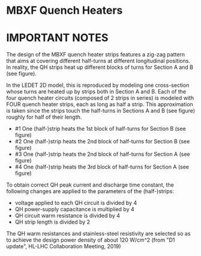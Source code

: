 # MBXF Quench Heaters

# IMPORTANT NOTES
The design of the MBXF quench heater strips features a zig-zag pattern that aims at covering different half-turns at different longitudinal positions.
In reality, the QH strips heat up different blocks of turns for Section A and B (see figure).

In the LEDET 2D model, this is reproduced by modeling one cross-section whose turns are heated up by strips both in Section A and B.
Each of the four quench heater circuits (composed of 2 strips in series) is modeled with FOUR quench heater strips, each as long as half a strip.
This approximation is taken since the strips touch the half-turns in Sections A and B (see figure) roughly for half of their length.
- #1 One (half-)strip heats the 1st block of half-turns for Section B (see figure)
- #2 One (half-)strip heats the 2nd block of half-turns for Section B (see figure)
- #3 One (half-)strip heats the 2nd block of half-turns for Section A (see figure)
- #4 One (half-)strip heats the 3rd block of half-turns for Section A (see figure)

To obtain correct QH peak current and discharge time constant, the following changes are applied to the parameters of the (half-)strips:
- voltage applied to each QH circuit is divided by 4
- QH power-supply capacitance is multiplied by 4
- QH circuit warm resistance is divided by 4
- QH strip length is divided by 2

The QH warm resistances and stainless-steel resistivity are selected so as to achieve the design power density of about 120 W/cm^2 (from "D1 update", HL-LHC Collaboration Meeting, 2019)